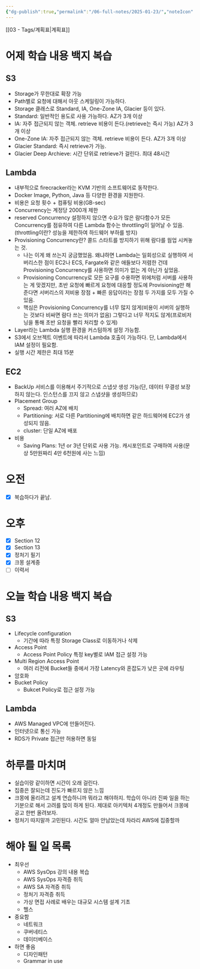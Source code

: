 ```yaml
---
{"dg-publish":true,"permalink":"/06-full-notes/2025-01-23/","noteIcon":""}
---
```


[[03 - Tags/계획표\|계획표]]
# 어제 학습 내용 백지 복습
## S3
- Storage가 무한대로 확장 가능
- Path별로 요청에 대해서 아웃 스케일링이 가능하다.
- Storage 클래스로 Standard, IA, One-Zone IA, Glacier 등이 있다.
- Standard: 일반적인 용도로 사용 가능하다. AZ가 3개 이상
- IA: 자주 접근되지 않는 객체. retrieve 비용이 든다.(retrieve는 즉시 가능) AZ가 3개 이상
- One-Zone IA: 자주 접근되지 않는 객체. retrieve 비용이 든다. AZ가 3개 이상
- Glacier Standard: 즉시 retrieve가 가능. 
- Glacier Deep Archieve: 시간 단위로 retrieve가 걸린다. 최대 48시간
## Lambda
- 내부적으로 firecracker라는 KVM 기반의 소프트웨어로 동작한다.
- Docker Image, Python, Java 등 다양한 환경을 지원한다.
- 비용은 요청 횟수 + 컴퓨팅 비용(GB-sec)
- Concurrency는 계정당 2000개 제한
- reserved Concurrency 설정하지 않으면 수요가 많은 람다함수가 모든 Concurrency를 점유하여 다른 Lambda 함수는 throttling이 일어날 수 있음.(throttling이란? 성능을 제한하여 하드웨어 부하를 방지)
- Provisioning Concurrency란? 콜드 스타트를 방지하기 위해 람다를 웜업 시켜놓는 것.
	- 나는 이게 왜 쓰는지 궁금했었음. 왜냐하면 Lambda는 일회성으로 실행하여 서버리스한 점이 EC2나 ECS, Fargate와 같은 애들보다 저렴한 건데 Provisioning Concurrency를 사용하면 의미가 없는 게 아닌가 싶었음.
	- Provisioning Concurrency로 모든 요구를 수용하면 위에처럼 서버를 사용하는 게 맞겠지만, 초반 요청에 빠르게 요청에 대응할 정도에 Provisioning만 해준다면 서버리스의 저비용 장점 + 빠른 응답이라는 장점 두 가지를 모두 가질 수 있음.
	- 핵심은 Provisioning Concurrency를 너무 많지 않게(비용이 서버의 실행하는 것보다 비싸면 람다 쓰는 의미가 없음) 그렇다고 너무 적지도 않게(프로비저닝을 통해 초반 요청을 빨리 처리할 수 있게)
- Layer라는 Lambda 실행 환경을 커스텀하게 설정 가능함.
- S3에서 오브젝트 이벤트에 따라서 Lambda 호출이 가능하다. 단, Lambda에서 IAM 설정이 필요함.
- 실행 시간 제한은 최대 15분

## EC2
- BackUp 서비스를 이용해서 주기적으로 스냅샷 생성 가능(단, 데이터 무결성 보장하지 않는다. 인스턴스를 끄지 않고 스냅샷을 생성하므로)
- Placement Group
	- Spread: 여러 AZ에 배치
	- Partitioning: 서로 다른 Partitioning에 배치하면 같은 하드웨어에 EC2가 생성되지 않음.
	- cluster: 단일 AZ에 배포
- 비용
	- Saving Plans: 1년 or 3년 단위로 사용 가능. 캐시포인트로 구매하여 사용(문상 5만원짜리 4만 6천원에 사는 느낌)
# 오전
- [x] 복습하다가 끝남.
# 오후
- [x] Section 12
- [x] Section 13
- [x] 정처기 필기
- [x] 크몽 설계중
- [ ] 이력서
# 오늘 학습 내용 백지 복습
## S3
- Lifecycle configuration
	- 기간에 따라 특정 Storage Class로 이동하거나 삭제
- Access Point
	- Access Point Policy 특정 key별로 IAM 접근 설정 가능
- Multi Region Access Point
	- 여러 리전에 Bucket들 중에서 가장 Latency와 혼잡도가 낮은 곳에 라우팅
- 암호화
- Bucket Policy
	- Bukcet Policy로 접근 설정 가능
## Lambda
- AWS Managed VPC에 만들어진다.
- 인터넷으로 통신 가능
- RDS가 Private 접근만 허용하면 동일
# 하루를 마치며
- 실습이랑 같이하면 시간이 오래 걸린다.
- 집중은 잘되는데 진도가 빠르지 않은 느낌
- 크몽에 올리려고 설계 연습하니까 뭐라고 해야하지. 학습이 아니라 진짜 일을 하는 기분으로 해서 고려를 많이 하게 된다. 제대로 아키텍처 4개정도 만들어서 크몽에 공고 한번 올려보자.
- 정처기 따지말까 고민된다. 시간도 얼마 안남았는데 차라리 AWS에 집중할까
# 해야 될 일 목록
- 최우선
	- AWS SysOps 강의 내용 복습
	- AWS SysOps 자격증 취득
	- AWS SA 자격증 취득
	- 정처기 자격증 취득
	- 가상 면접 사례로 배우는 대규모 시스템 설계 기초
	- 헬스
- 중요함
	- 네트워크
	- 쿠버네티스
	- 데이터베이스
- 하면 좋음
	- 디자인패턴
	- Grammar in use